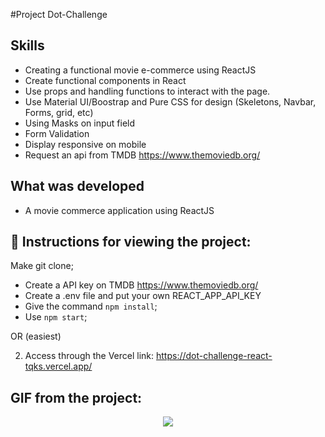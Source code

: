 #Project Dot-Challenge

## Skills

- Creating a functional movie e-commerce using ReactJS
- Create functional components in React
- Use props and handling functions to interact with the page. 
- Use Material UI/Boostrap and Pure CSS for design (Skeletons, Navbar, Forms, grid, etc)
- Using Masks on input field
- Form Validation
- Display responsive on mobile
- Request an api from TMDB https://www.themoviedb.org/


## What was developed

- A movie commerce application using ReactJS

## :dart: Instructions for viewing the project:

 Make git clone;
   - Create a API key on TMDB https://www.themoviedb.org/
  - Create a .env file and put your own REACT_APP_API_KEY
  - Give the command `npm install`;
  - Use `npm start`;

OR (easiest)


2. Access through the Vercel link: https://dot-challenge-react-tqks.vercel.app/


## GIF from the project:
<p align="center">
  <img  src="https://user-images.githubusercontent.com/47367373/192168400-3cf56db6-92bd-44f3-9eac-2fb65e1acfb2.gif"
lt="Movie Commerce"/>
</p>
